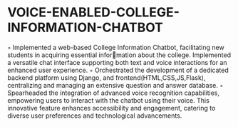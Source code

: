 # VOICE-ENABLED-COLLEGE-INFORMATION-CHATBOT
◦ Implemented a web-based College Information Chatbot, facilitating new students in acquiring essential information about the college. Implemented a versatile chat interface supporting both text and voice interactions for
an enhanced user experience.
◦ Orchestrated the development of a dedicated backend platform using Django, and frontend(HTML,CSS,JS,Flask),
centralizing and managing an extensive question and answer database.
◦ Spearheaded the integration of advanced voice recognition capabilities, empowering users to interact with the
chatbot using their voice. This innovative feature enhances accessibility and engagement, catering to diverse
user preferences and technological advancements.

